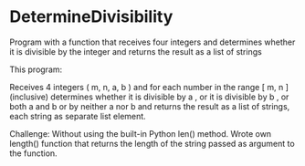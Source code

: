 # DetermineDivisibility
Program with a function that receives four integers and determines whether it is divisible by the integer and returns the result as a list of strings

This program:

Receives 4 integers ( m, n, a, b ) and for each number in the range [ m, n ] (inclusive) determines whether it is divisible by a , or it is divisible by b , or both a and b or by neither a nor b and returns the result as a list of strings, each string as separate list element.


Challenge: Without using the built-in Python len() method. Wrote own length() function that returns the length of the string passed as argument to the function.
